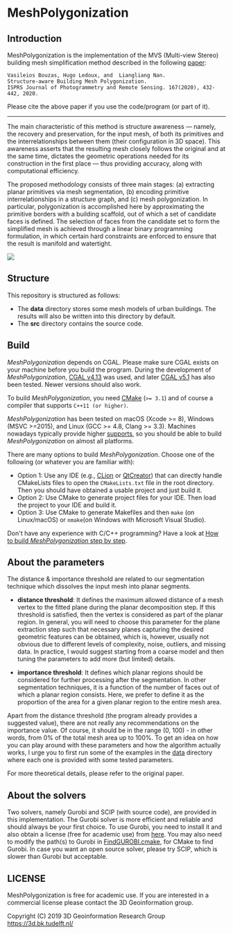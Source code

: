 # MeshPolygonization
## Introduction

MeshPolygonization is the implementation of the MVS (Multi-view Stereo) 
building mesh simplification method described in the following 
[paper](https://www.sciencedirect.com/science/article/pii/S0924271620301969):
```
Vasileios Bouzas, Hugo Ledoux, and  Liangliang Nan.
Structure-aware Building Mesh Polygonization. 
ISPRS Journal of Photogrammetry and Remote Sensing. 167(2020), 432-442, 2020.
```
Please cite the above paper if you use the code/program (or part of it). 

---

The main characteristic of this method is structure awareness — namely, the recovery 
and preservation, for the input mesh, of both its primitives and the interrelationships 
between them (their configuration in 3D space). This awareness asserts that the 
resulting mesh closely follows the original and at the same time, dictates the 
geometric operations needed for its construction in the first place — thus providing 
accuracy, along with computational efficiency.

The proposed methodology consists of three main stages: (a) extracting planar primitives 
via mesh segmentation, (b) encoding primitive interrelationships in a structure graph, and
(c) mesh polygonization. In particular, polygonization is accomplished here by 
approximating the primitive borders with a building scaffold, out of which a set of 
candidate faces is defined. The selection of faces from the candidate set to form 
the simplified mesh is achieved through a linear binary programming formulation, in which
certain hard constraints are enforced to ensure that the result is manifold and watertight.

![](images/overview.png)



## Structure
This repository is structured as follows:
  - The **data** directory stores some mesh models of urban buildings. The results will also 
    be written into this directory by default.
  - The **src** directory contains the source code.
  
## Build

*MeshPolygonization* depends on CGAL. Please make sure CGAL exists on your machine before you build 
the program. During the development of *MeshPolygonization*, [CGAL v4.13](https://github.com/CGAL/cgal/releases/tag/releases/CGAL-4.13) was
 used, and later [CGAL v5.1](https://github.com/CGAL/cgal/releases/tag/v5.1) has also been tested. 
 Newer versions should also work.

To build *MeshPolygonization*, you need [CMake](https://cmake.org/download/) (`>= 3.1`) and of course a compiler 
that supports `C++11 (or higher)`.

*MeshPolygonization* has been tested on macOS (Xcode >= 8), Windows (MSVC >=2015), and 
Linux (GCC >= 4.8, Clang >= 3.3). Machines nowadays typically provide higher 
[supports](https://en.cppreference.com/w/cpp/compiler_support), so you should be 
able to build *MeshPolygonization* on almost all platforms.

There are many options to build *MeshPolygonization*. Choose one of the following (or 
whatever you are familiar with):

- Option 1: Use any IDE (e.g., [CLion](https://www.jetbrains.com/clion/) or 
[QtCreator](https://www.qt.io/product)) that can directly handle CMakeLists files to open 
the `CMakeLists.txt` file in the root directory. Then you should have obtained a usable project 
and just build it.
- Option 2: Use CMake to generate project files for your IDE. Then load the project to your IDE and 
build it.
- Option 3: Use CMake to generate Makefiles and then `make` (on Linux/macOS) or `nmake`(on Windows with Microsoft 
Visual Studio).

Don't have any experience with C/C++ programming? Have a look at [How to build *MeshPolygonization* 
step by step](./How_to_build.md).


## About the parameters

The distance & importance threshold are related to our segmentation technique which dissolves the input mesh into planar segments.

- **distance threshold**: It defines the maximum allowed distance of a mesh vertex to the fitted plane during the planar decomposition step. If this threshold is satisfied, then the vertex is considered as part of the planar region. In general, you will need to choose this parameter for the plane extraction step such that necessary planes capturing the desired geometric features can be obtained, which is, however, usually not obvious due to different levels of complexity, noise, outliers, and missing data. In practice, I would suggest starting from a coarse model and then tuning the parameters to add more (but limited) details.

- **importance threshold**: It defines which planar regions should be considered for further processing after the segmentation. In other segmentation techniques, it is a function of the number of faces out of which a planar region consists. Here, we prefer to define it as the proportion of the area for a given planar region to the entire mesh area.

Apart from the distance threshold (the program already provides a suggested value), there are not really any recommendations on the importance value. Of course, it should be in the range (0, 100) - in other words, from 0% of the total mesh area up to 100%. To get an idea on how you can play around with these parameters and how the algorithm actually works, I urge you to first run some of the examples in the [data](https://github.com/VasileiosBouzas/MeshPolygonization/tree/master/data) directory where each one is provided with some tested parameters.

For more theoretical details, please refer to the original paper.


## About the solvers

Two solvers, namely Gurobi and SCIP (with source code), are provided in this implementation. 
The Gurobi solver is more efficient and reliable and should always be your first choice. 
To use Gurobi, you need to install it and also obtain a license (free for academic use) from [here](https://www.gurobi.com/downloads/end-user-license-agreement-academic/).
You may also need to modify the path(s) to Gurobi in [FindGUROBI.cmake](./src/cmake/FindGUROBI.cmake), for CMake to find Gurobi.
In case you want an open source solver, please try SCIP, which is slower than Gurobi but acceptable.

## LICENSE
MeshPolygonization is free for academic use. If you are interested in a commercial license please contact
the 3D Geoinformation group.

Copyright (C) 2019 3D Geoinformation Research Group
https://3d.bk.tudelft.nl/

